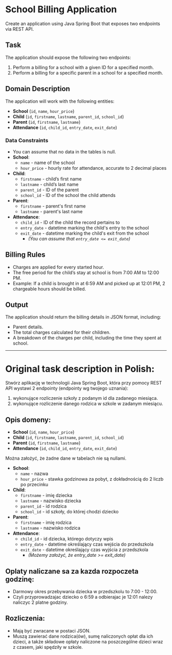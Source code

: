 # School Billing Application

Create an application using Java Spring Boot that exposes two endpoints via REST API.

## Task

The application should expose the following two endpoints:
1. Perform a billing for a school with a given ID for a specified month.
2. Perform a billing for a specific parent in a school for a specified month.

## Domain Description

The application will work with the following entities:

- **School** (`id`, `name`, `hour_price`)
- **Child** (`id`, `firstname`, `lastname`, `parent_id`, `school_id`)
- **Parent** (`id`, `firstname`, `lastname`)
- **Attendance** (`id`, `child_id`, `entry_date`, `exit_date`)

### Data Constraints

- You can assume that no data in the tables is null.
- **School**:
  - `name` - name of the school
  - `hour_price` - hourly rate for attendance, accurate to 2 decimal places
- **Child**:
  - `firstname` - child’s first name
  - `lastname` - child’s last name
  - `parent_id` - ID of the parent
  - `school_id` - ID of the school the child attends
- **Parent**:
  - `firstname` - parent's first name
  - `lastname` - parent's last name
- **Attendance**:
  - `child_id` - ID of the child the record pertains to
  - `entry_date` - datetime marking the child's entry to the school
  - `exit_date` - datetime marking the child's exit from the school
    - *(You can assume that `entry_date <= exit_date`)*

## Billing Rules

- Charges are applied for every started hour.
- The free period for the child’s stay at school is from 7:00 AM to 12:00 PM.
- Example: If a child is brought in at 6:59 AM and picked up at 12:01 PM, 2 chargeable hours should be billed.

## Output

The application should return the billing details in JSON format, including:
- Parent details.
- The total charges calculated for their children.
- A breakdown of the charges per child, including the time they spent at school.

---
# Original task description in Polish:

Stwórz aplikację w technologii Java Spring Boot, która przy pomocy REST API wystawi 2 endpointy (endpointy wg twojego uznania):

1. wykonujące rozliczenie szkoły z podanym id dla zadanego miesiąca.
2. wykonujące rozliczenie danego rodzica w szkole w zadanym miesiącu.

## Opis domeny:

- **School** (`id`, `name`, `hour_price`)
- **Child** (`id`, `firstname`, `lastname`, `parent_id`, `school_id`)
- **Parent** (`id`, `firstname`, `lastname`)
- **Attendance** (`id`, `child_id`, `entry_date`, `exit_date`)

Można założyć, że żadne dane w tabelach nie są nullami.

- **School**:
  - `name` - nazwa
  - `hour_price` - stawka godzinowa za pobyt, z dokładnością do 2 liczb po przecinku
- **Child**:
  - `firstname` - imię dziecka
  - `lastname` - nazwisko dziecka
  - `parent_id` - id rodzica
  - `school_id` - id szkoły, do której chodzi dziecko
- **Parent**:
  - `firstname` - imię rodzica
  - `lastname` - nazwisko rodzica
- **Attendance**:
  - `child_id` - id dziecka, którego dotyczy wpis
  - `entry_date` - datetime określający czas wejścia do przedszkola
  - `exit_date` - datetime określający czas wyjścia z przedszkola
    - *(Możemy założyć, że entry_date >= exit_date)*

## Oplaty naliczane sa za kazda rozpoczeta godzinę:

- Darmowy okres przebywania dziecka w przedszkolu to 7:00 - 12:00.
- Czyli przyprowadzajac dziecko o 6:59 a odbierajac je 12:01 nalezy naliczyc 2 platne godziny.

## Rozliczenia:

- Mają być zwracane w postaci JSON.
- Muszą zawierać dane rodzica(ów), sumę naliczonych opłat dla ich dzieci, a także składowe opłaty naliczone na poszczególne dzieci wraz z czasem, jaki spędziły w szkole.
